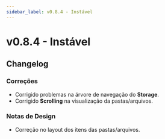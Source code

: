 ```yaml
---
sidebar_label: v0.8.4 - Instável
---
```


# v0.8.4 - Instável

## Changelog

### Correções

- Corrigido problemas na árvore de navegação do **Storage**.
- Corrigido **Scrolling** na visualização da pastas/arquivos.

### Notas de Design

- Correção no layout dos itens das pastas/arquivos.
